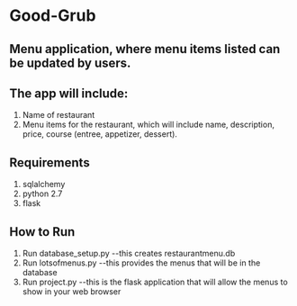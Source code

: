 # Good-Grub

## Menu application, where menu items listed can be updated by users.

## The app will include:
1. Name of restaurant
2. Menu items for the restaurant, which will include name, description, price, course (entree, appetizer, dessert).  

## Requirements
1. sqlalchemy
2. python 2.7
3. flask

## How to Run
1. Run database_setup.py 
--this creates restaurantmenu.db
2. Run lotsofmenus.py
--this provides the menus that will be in the database
3. Run project.py
--this is the flask application that will allow the menus to show in your web browser
